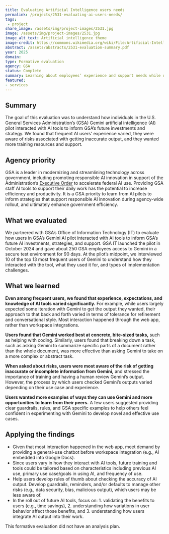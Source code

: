 ```yaml
---
title: Evaluating Artificial Intelligence users needs
permalink: /projects/2531-evaluating-ai-users-needs/
tags: 
 - project
share_image: /assets/img/project-images/2531.jpg
image: /assets/img/project-images/2531.jpg
image_alt_text: Artificial intelligence theme
image-credit: https://commons.wikimedia.org/wiki/File:Artificial-Intelligence.jpg
abstract: /assets/abstracts/2531-evaluation-summary.pdf
year: 2025
domain:
type: Formative evaluation
agency: GSA
status: Complete
summary: Learning about employees’ experience and support needs while using AI
featured:
- services
---
```

## Summary
The goal of this evaluation was to understand how individuals in the U.S. General Services Administration’s (GSA) Gemini artificial intelligence (AI) pilot interacted with AI tools to inform GSA’s future investments and strategy. We found that frequent AI users' experience varied, they were aware of risks associated with getting inaccurate output, and they wanted more training resources and support.

## Agency priority
GSA is a leader in modernizing and streamlining technology across government, including promoting responsible AI innovation in support of the Administration’s <a class="usa-link usa-link--external" href="https://www.whitehouse.gov/wp-content/uploads/2025/02/M-25-21-Accelerating-Federal-Use-of-AI-through-Innovation-Governance-and-Public-Trust.pdf">Executive Order</a> to accelerate federal AI use. Providing GSA staff AI tools to support their daily work has the potential to increase efficiency and productivity. It is a GSA priority to learn from AI pilots to inform strategies that support responsible AI innovation during agency-wide rollout, and ultimately enhance government efficiency.

## What we evaluated
We partnered with GSA’s Office of Information Technology (IT) to evaluate how users in GSA’s Gemini AI pilot interacted with AI tools to inform GSA’s future AI investments, strategies, and support. GSA IT launched the pilot in October 2024 and gave about 250 GSA employees access to Gemini in a secure test environment for 90 days. At the pilot’s midpoint, we interviewed 10 of the top 13 most frequent users of Gemini to understand how they interacted with the tool, what they used it for, and types of implementation challenges. 

## What we learned
<b>Even among frequent users, we found that experience, expectations, and knowledge of AI tools varied significantly.</b> For example, while users largely expected some iteration with Gemini to get the output they wanted, their approach to that back and forth varied in terms of tolerance for refinement and conversational style. Most interaction happened through the web app, rather than workspace integrations. 

<b>Users found that Gemini worked best at concrete, bite-sized tasks,</b> such as helping with coding. Similarly, users found that breaking down a task, such as asking Gemini to summarize specific parts of a document rather than the whole document, was more effective than asking Gemini to take on a more complex or abstract task. 

<b>When asked about risks, users were most aware of the risk of getting inaccurate or incomplete information from Gemini,</b> and stressed the importance of training and having a human review Gemini’s output. However, the process by which users checked Gemini’s outputs varied depending on their use case and experience. 

<b>Users wanted more examples of ways they can use Gemini and more opportunities to learn from their peers.</b> A few users suggested providing clear guardrails, rules, and GSA specific examples to help others feel confident in experimenting with Gemini to develop novel and effective use cases. 

## Applying the findings
- Given that most interaction happened in the web app, meet demand by providing a general-use chatbot before workspace integration (e.g., AI embedded into Google Docs).
- Since users vary in how they interact with AI tools, future training and tools could be tailored based on characteristics including previous AI use, primary use case/goals in using AI, and frequency of use.
- Help users develop rules of thumb about checking the accuracy of AI output. Develop guardrails, reminders, and/or defaults to manage other risks (e.g., data security, bias, malicious output), which users may be less aware of.
- In the roll out of future AI tools, focus on: 1. validating the benefits to users (e.g., time savings), 2. understanding how variations in user behavior affect those benefits, and 3. understanding how users integrate AI output into their work.

This formative evaluation did not have an analysis plan.
